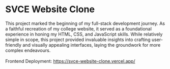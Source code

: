 # SVCE Website Clone
 
This project marked the beginning of my full-stack development journey.
As a faithful recreation of my college website, it served as a foundational experience in honing my HTML, CSS, and JavaScript skills.
While relatively simple in scope, this project provided invaluable insights into crafting user-friendly and visually appealing interfaces, laying the groundwork for more complex endeavours.
<br />
<br />
Frontend Deployment: https://svce-website-clone.vercel.app/

